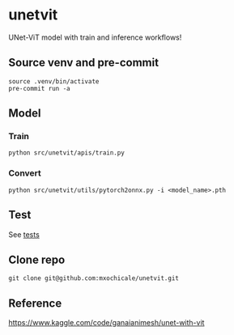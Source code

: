 # unetvit
UNet-ViT model with train and inference workflows!

## Source venv and pre-commit
```
source .venv/bin/activate
pre-commit run -a
```

## Model
### Train
```
python src/unetvit/apis/train.py 
```
### Convert
```
python src/unetvit/utils/pytorch2onnx.py -i <model_name>.pth
```


## Test
See [tests](tests)


## Clone repo
```
git clone git@github.com:mxochicale/unetvit.git
```

## Reference
https://www.kaggle.com/code/ganaianimesh/unet-with-vit

